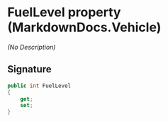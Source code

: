 # FuelLevel property (MarkdownDocs.Vehicle)
_(No Description)_

## Signature
```csharp
public int FuelLevel
{
    get;
    set;
}
```
